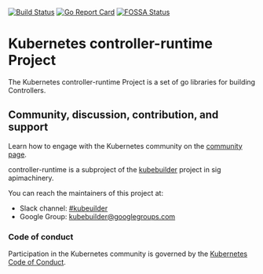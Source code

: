 [![Build Status]( https://travis-ci.org/tsungming/controller-runtime.svg?branch=master)](https://travis-ci.org/tsungming/controller-runtime "Travis")
[![Go Report Card](https://goreportcard.com/badge/github.com/tsungming/controller-runtime)](https://goreportcard.com/report/github.com/tsungming/controller-runtime)
[![FOSSA Status](https://app.fossa.io/api/projects/git%2Bgithub.com%2Ftsungming%2Fcontroller-runtime.svg?type=shield)](https://app.fossa.io/projects/git%2Bgithub.com%2Ftsungming%2Fcontroller-runtime?ref=badge_shield)

# Kubernetes controller-runtime Project

The Kubernetes controller-runtime Project is a set of go libraries for building Controllers.


## Community, discussion, contribution, and support

Learn how to engage with the Kubernetes community on the [community page](http://kubernetes.io/community/).

controller-runtime is a subproject of the [kubebuilder](https://github.com/tsungming/controller-runtime) project
in sig apimachinery.

You can reach the maintainers of this project at:

- Slack channel: [#kubeuilder](http://slack.k8s.io/#kubebuilder)
- Google Group: [kubebuilder@googlegroups.com](https://groups.google.com/forum/#!forum/kubebuilder)

### Code of conduct

Participation in the Kubernetes community is governed by the [Kubernetes Code of Conduct](code-of-conduct.md).
